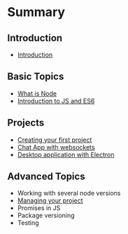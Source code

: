 # Summary

## Introduction

* [Introduction](README.md)

## Basic Topics

* [What is Node](chapter1.md)
* [Introduction to JS and ES6](introduction-to-js-and-es6.md)

## Projects

* [Creating your first project](creating-your-first-project.md)
* [Chat App with websockets](project-chat-app-with-websockets.md)
* [Desktop application with Electron](desktop-application-with-electron.md)

## Advanced Topics

* Working with several node versions
* [Managing your project](advanced-topics/managing-your-project.md)
* Promises in JS
* Package versioning
* Testing

